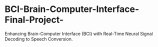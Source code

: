 # BCI-Brain-Computer-Interface-Final-Project-
Enhancing Brain-Computer Interface (BCI) with Real-Time Neural Signal Decoding to Speech Conversion.
